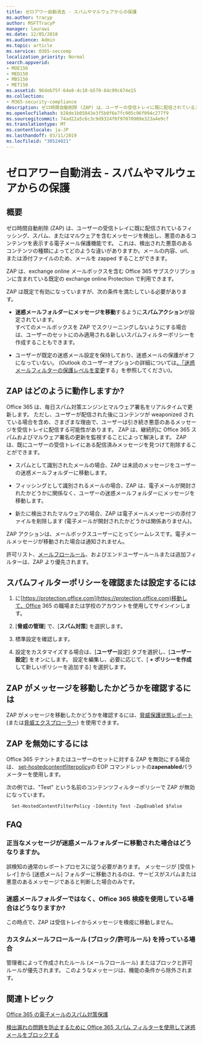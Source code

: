 ```yaml
---
title: ゼロアワー自動消去 - スパムやマルウェアからの保護
ms.author: tracyp
author: MSFTTracyP
manager: laurawi
ms.date: 12/05/2018
ms.audience: Admin
ms.topic: article
ms.service: O365-seccomp
localization_priority: Normal
search.appverid:
- MOE150
- MED150
- MBS150
- MET150
ms.assetid: 96deb75f-64e8-4c10-b570-84c99c674e15
ms.collection:
- M365-security-compliance
description: ゼロ時間自動削除 (ZAP) は、ユーザーの受信トレイに既に配信されているスパムまたはマルウェアを含むメッセージを検出し、その悪意のあるコンテンツを無害にする電子メール保護機能です。 これは、検出された悪意のあるコンテンツの種類によってどのような違いがありますか。
ms.openlocfilehash: b28de1b05843e3f5b0f6e7fc905c96f094c277f9
ms.sourcegitcommit: 74ad22a5c6c3c9d9324f0f97070909e323a4e9cf
ms.translationtype: MT
ms.contentlocale: ja-JP
ms.lasthandoff: 03/11/2019
ms.locfileid: "30524021"
---
```

# <a name="zero-hour-auto-purge---protection-against-spam-and-malware"></a>ゼロアワー自動消去 - スパムやマルウェアからの保護

## <a name="overview"></a>概要

ゼロ時間自動削除 (ZAP) は、ユーザーの受信トレイに既に配信されているフィッシング、スパム、またはマルウェアを含むメッセージを検出し、悪意のあるコンテンツを表示する電子メール保護機能です。 これは、検出された悪意のあるコンテンツの種類によってどのような違いがありますか。メールの内容、url、または添付ファイルのため、メールを zapped することができます。
  
ZAP は、exchange online メールボックスを含む Office 365 サブスクリプションに含まれている既定の exchange online Protection で利用できます。

ZAP は既定で有効になっていますが、次の条件を満たしている必要があります。
  
- **迷惑メールフォルダーにメッセージを移動**するように**スパムアクション**が設定されています。 <br/>すべてのメールボックスを ZAP でスクリーニングしないようにする場合は、ユーザーのセットにのみ適用される新しいスパムフィルターポリシーを作成することもできます。

- ユーザーが既定の迷惑メール設定を保持しており、迷惑メールの保護がオフになっていない。 (Outlook のユーザーオプションの詳細については[、「迷惑メールフィルターの保護レベルを変更](https://support.office.com/article/change-the-level-of-protection-in-the-junk-email-filter-e89c12d8-9d61-4320-8c57-d982c8d52f6b)する」を参照してください)。 
  
## <a name="how-does-zap-work"></a>ZAP はどのように動作しますか?

Office 365 は、毎日スパム対策エンジンとマルウェア署名をリアルタイムで更新します。 ただし、ユーザーが配信された後にコンテンツが weaponized されている場合を含め、さまざまな理由で、ユーザーは引き続き悪意のあるメッセージを受信トレイに配信する可能性があります。 ZAP は、継続的に Office 365 スパムおよびマルウェア署名の更新を監視することによって解決します。 ZAP は、既にユーザーの受信トレイにある配信済みメッセージを見つけて削除することができます。 

- スパムとして識別されたメールの場合、ZAP は未読のメッセージをユーザーの迷惑メールフォルダーに移動します。 

- フィッシングとして識別されるメールの場合、ZAP は、電子メールが開封されたかどうかに関係なく、ユーザーの迷惑メールフォルダーにメッセージを移動します。

- 新たに検出されたマルウェアの場合、ZAP は電子メールメッセージの添付ファイルを削除します (電子メールが開封されたかどうかは関係ありません)。 
  
ZAP アクションは、メールボックスユーザーにとってシームレスです。電子メールメッセージが移動された場合は通知されません。
  
許可リスト、[メールフロールール](https://go.microsoft.com/fwlink/p/?LinkId=722755)、およびエンドユーザールールまたは追加フィルターは、ZAP より優先されます。
  
## <a name="to-review-or-set-up-a-spam-filter-policy"></a>スパムフィルターポリシーを確認または設定するには
  
1. に[https://protection.office.com](https://protection.office.com)移動して、Office 365 の職場または学校のアカウントを使用してサインインします。

2. [**脅威の管理**] で、[**スパム対策**] を選択します。

3. 標準設定を確認します。 

4. 設定をカスタマイズする場合は、[**ユーザー**設定] タブを選択し、[**ユーザー設定**] をオンにします。 設定を編集し、必要に応じて、[ **+ ポリシーを作成**して新しいポリシーを追加する] を選択します。 
    
## <a name="to-see-if-zap-moved-your-message"></a>ZAP がメッセージを移動したかどうかを確認するには

ZAP がメッセージを移動したかどうかを確認するには、[脅威保護状態レポート](view-email-security-reports.md#threat-protection-status-report)(または[脅威エクスプローラー](use-explorer-in-security-and-compliance.md)) を使用できます。
    
## <a name="to-disable-zap"></a>ZAP を無効にするには
  
Office 365 テナントまたはユーザーのセットに対する ZAP を無効にする場合は、 [set-hostedcontentfilterpolicy](https://go.microsoft.com/fwlink/p/?LinkId=722758)の EOP コマンドレットの**zapenabled**パラメーターを使用します。
    
次の例では、"Test" という名前のコンテンツフィルターポリシーで ZAP が無効になっています。
    
```
  Set-HostedContentFilterPolicy -Identity Test -ZapEnabled $false
```

## <a name="faq"></a>FAQ

### <a name="what-happens-if-a-legitimate-message-is-moved-to-the-junk-mail-folder"></a>正当なメッセージが迷惑メールフォルダーに移動された場合はどうなりますか。
  
誤検知の通常のレポートプロセスに従う必要があります。 メッセージが [受信トレイ] から [迷惑メール] フォルダーに移動されるのは、サービスがスパムまたは悪意のあるメッセージであると判断した場合のみです。
  
### <a name="what-if-i-use-the-office-365-quarantine-instead-of-the-junk-mail-folder"></a>迷惑メールフォルダーではなく、Office 365 検疫を使用している場合はどうなりますか?
  
この時点で、ZAP は受信トレイからメッセージを検疫に移動しません。
  
### <a name="what-if-i-have-a-custom-mail-flow-rule-block-allow-rule"></a>カスタムメールフロールール (ブロック/許可ルール) を持っている場合
  
管理者によって作成されたルール (メールフロールール) またはブロックと許可ルールが優先されます。 このようなメッセージは、機能の条件から除外されます。
  
## <a name="related-topics"></a>関連トピック

[Office 365 の電子メールのスパム対策保護](anti-spam-protection.md)
  
[検出漏れの問題を防止するために Office 365 スパム フィルターを使用して迷惑メールをブロックする](reduce-spam-email.md)
  

